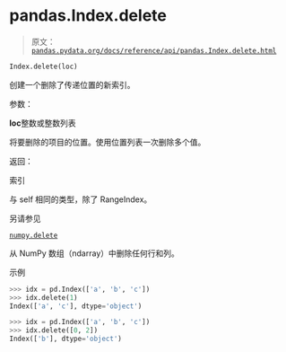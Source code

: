 # pandas.Index.delete

> 原文：[`pandas.pydata.org/docs/reference/api/pandas.Index.delete.html`](https://pandas.pydata.org/docs/reference/api/pandas.Index.delete.html)

```py
Index.delete(loc)
```

创建一个删除了传递位置的新索引。

参数：

**loc**整数或整数列表

将要删除的项目的位置。使用位置列表一次删除多个值。

返回：

索引

与 self 相同的类型，除了 RangeIndex。

另请参见

[`numpy.delete`](https://numpy.org/doc/stable/reference/generated/numpy.delete.html#numpy.delete "(在 NumPy v1.26 中)")

从 NumPy 数组（ndarray）中删除任何行和列。

示例

```py
>>> idx = pd.Index(['a', 'b', 'c'])
>>> idx.delete(1)
Index(['a', 'c'], dtype='object') 
```

```py
>>> idx = pd.Index(['a', 'b', 'c'])
>>> idx.delete([0, 2])
Index(['b'], dtype='object') 
```
